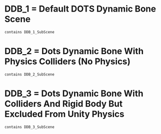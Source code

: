 # DDB_1 = Default DOTS Dynamic Bone Scene
	contains DDB_1_SubScene
# DDB_2 = Dots Dynamic Bone With Physics Colliders (No Physics)
	contains DDB_2_SubScene 
# DDB_3 = Dots Dynamic Bone With Colliders And Rigid Body But Excluded From Unity Physics
	contains DDB_3_SubScene
